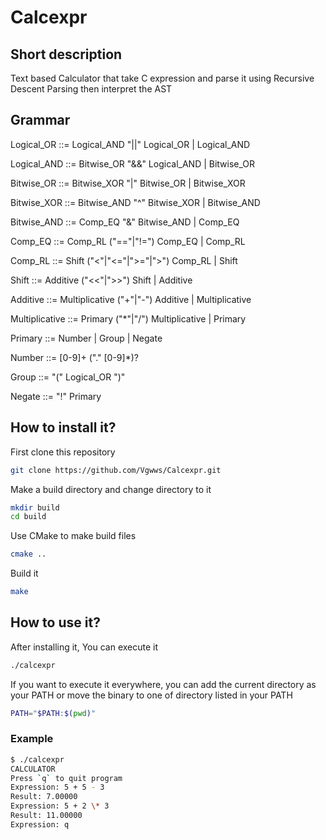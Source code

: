 # Calcexpr
## Short description
Text based Calculator that take C expression and parse it using Recursive Descent Parsing then interpret the AST
## Grammar
Logical_OR ::= Logical_AND "||" Logical_OR | Logical_AND

Logical_AND ::= Bitwise_OR "&&" Logical_AND | Bitwise_OR

Bitwise_OR ::= Bitwise_XOR "|" Bitwise_OR | Bitwise_XOR

Bitwise_XOR ::= Bitwise_AND "^" Bitwise_XOR | Bitwise_AND

Bitwise_AND ::= Comp_EQ "&" Bitwise_AND | Comp_EQ

Comp_EQ ::= Comp_RL ("=="|"!=") Comp_EQ | Comp_RL

Comp_RL ::= Shift ("<"|"<="|">="|">") Comp_RL | Shift

Shift ::= Additive ("<<"|">>") Shift | Additive

Additive ::= Multiplicative ("+"|"-") Additive | Multiplicative

Multiplicative ::= Primary ("\*"|"/") Multiplicative | Primary

Primary ::= Number | Group | Negate

Number ::= [0-9]+ ("." [0-9]*)?

Group ::= "(" Logical_OR ")"

Negate ::= "!" Primary

## How to install it?
First clone this repository
```sh
git clone https://github.com/Vgwws/Calcexpr.git
```
Make a build directory and change directory to it
```sh
mkdir build
cd build
```
Use CMake to make build files
```sh
cmake ..
```
Build it
```sh
make
```
## How to use it?
After installing it, You can execute it
```sh
./calcexpr
```
If you want to execute it everywhere, you can add the current directory as your PATH or move the binary to one of directory listed in your PATH
```sh
PATH="$PATH:$(pwd)"
```
### Example
```sh
$ ./calcexpr
CALCULATOR
Press `q` to quit program
Expression: 5 + 5 - 3
Result: 7.00000
Expression: 5 + 2 \* 3
Result: 11.00000
Expression: q
```
